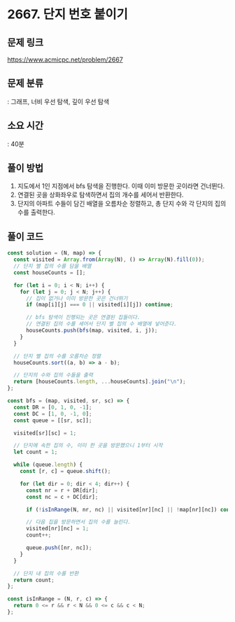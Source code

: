 # 2667. 단지 번호 붙이기

## 문제 링크

https://www.acmicpc.net/problem/2667

## 문제 분류

: 그래프, 너비 우선 탐색, 깊이 우선 탐색

## 소요 시간

: 40분

## 풀이 방법

1. 지도에서 1인 지점에서 bfs 탐색을 진행한다. 이때 이미 방문한 곳이라면 건너뛴다.
2. 연결된 곳을 상화좌우로 탐색하면서 집의 개수를 세어서 반환한다.
3. 단지의 아파트 수들이 담긴 배열을 오름차순 정렬하고, 총 단지 수와 각 단지의 집의 수를 출력한다.

## 풀이 코드

```js
const solution = (N, map) => {
  const visited = Array.from(Array(N), () => Array(N).fill(0));
  // 단지 별 집의 수를 담을 배열
  const houseCounts = [];

  for (let i = 0; i < N; i++) {
    for (let j = 0; j < N; j++) {
      // 집이 없거나 이미 방문한 곳은 건너뛰기
      if (map[i][j] === 0 || visited[i][j]) continue;

      // bfs 탐색이 진행되는 곳은 연결된 집들이다.
      // 연결된 집의 수를 세어서 단지 별 집의 수 배열에 넣어준다.
      houseCounts.push(bfs(map, visited, i, j));
    }
  }

  // 단지 별 집의 수를 오름차순 정렬
  houseCounts.sort((a, b) => a - b);

  // 단지의 수와 집의 수들을 출력
  return [houseCounts.length, ...houseCounts].join("\n");
};

const bfs = (map, visited, sr, sc) => {
  const DR = [0, 1, 0, -1];
  const DC = [1, 0, -1, 0];
  const queue = [[sr, sc]];

  visited[sr][sc] = 1;

  // 단지에 속한 집의 수, 이미 한 곳을 방문했으니 1부터 시작
  let count = 1;

  while (queue.length) {
    const [r, c] = queue.shift();

    for (let dir = 0; dir < 4; dir++) {
      const nr = r + DR[dir];
      const nc = c + DC[dir];

      if (!isInRange(N, nr, nc) || visited[nr][nc] || !map[nr][nc]) continue;

      // 다음 집을 방문하면서 집의 수를 늘린다.
      visited[nr][nc] = 1;
      count++;

      queue.push([nr, nc]);
    }
  }

  // 단지 내 집의 수를 반환
  return count;
};

const isInRange = (N, r, c) => {
  return 0 <= r && r < N && 0 <= c && c < N;
};
```
